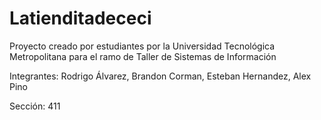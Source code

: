 # Latienditadececi

Proyecto creado por estudiantes por la Universidad Tecnológica Metropolitana
para el ramo de Taller de Sistemas de Información

Integrantes: Rodrigo Álvarez, Brandon Corman, Esteban Hernandez, Alex Pino

Sección: 411
